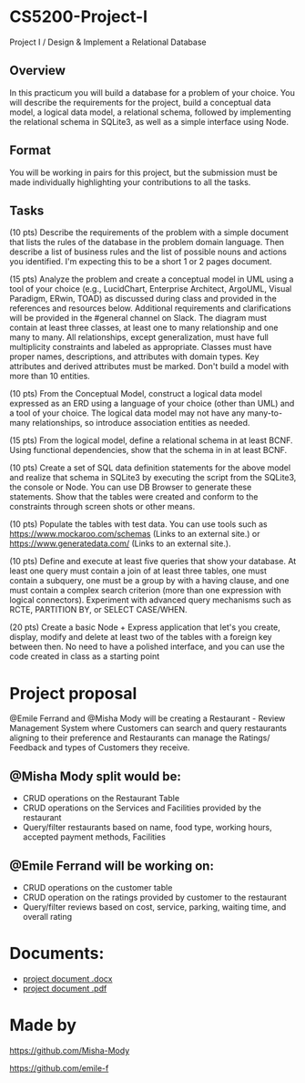 # CS5200-Project-I
Project I / Design &amp; Implement a Relational Database

## Overview
In this practicum you will build a database for a problem of your choice. You will describe the requirements for the project, build a conceptual data model, a logical data model, a relational schema, followed by implementing the relational schema in SQLite3, as well as a simple interface using Node.

## Format
You will be working in pairs for this project, but the submission must be made individually highlighting your contributions to all the tasks.
## Tasks
(10 pts) Describe the requirements of the problem with a simple document that lists the rules of the database in the problem domain language. Then describe a list of business rules and the list of possible nouns and actions you identified. I'm expecting this to be a short 1 or 2 pages document.

(15 pts) Analyze the problem and create a conceptual model in UML using a tool of your choice (e.g., LucidChart, Enterprise Architect, ArgoUML, Visual Paradigm, ERwin, TOAD) as discussed during class and provided in the references and resources below. Additional requirements and clarifications will be provided in the #general channel on Slack. The diagram must contain at least three classes, at least one to many relationship and one many to many. All relationships, except generalization, must have full multiplicity constraints and labeled as appropriate. Classes must have proper names, descriptions, and attributes with domain types. Key attributes and derived attributes must be marked. Don't build a model with more than 10 entities.

(10 pts) From the Conceptual Model, construct a logical data model expressed as an ERD using a language of your choice (other than UML) and a tool of your choice. The logical data model may not have any many-to-many relationships, so introduce association entities as needed.

(15 pts) From the logical model, define a relational schema in at least BCNF. Using functional dependencies, show that the schema in in at least BCNF.

(10 pts) Create a set of SQL data definition statements for the above model and realize that schema in SQLite3 by executing the script from the SQLite3, the console or Node. You can use DB Browser to generate these statements. Show that the tables were created and conform to the constraints through screen shots or other means.

(10 pts) Populate the tables with test data. You can use tools such as https://www.mockaroo.com/schemas (Links to an external site.) or  https://www.generatedata.com/ (Links to an external site.).

(10 pts) Define and execute at least five queries that show your database. At least one query must contain a join of at least three tables, one must contain a subquery, one must be a group by with a having clause, and one must contain a complex search criterion (more than one expression with logical connectors). Experiment with advanced query mechanisms such as RCTE, PARTITION BY, or SELECT CASE/WHEN.

(20 pts) Create a basic Node + Express application that let's you create, display, modify and delete at least two of the tables with a foreign key between then. No need to have a polished interface, and you can use the code created in class as a starting point

# Project proposal

@Emile Ferrand and @Misha Mody will be creating a Restaurant - Review Management System where Customers can search and query restaurants aligning to their preference and Restaurants can manage the Ratings/ Feedback and types of Customers they receive.

## @Misha Mody split would be:

- CRUD operations on the Restaurant Table
- CRUD operations on the Services and Facilities provided by the restaurant
- Query/filter restaurants based on name, food type, working hours, accepted payment methods, Facilities 

## @Emile Ferrand will be working on:

- CRUD operations on the customer table
- CRUD operation on the ratings provided by customer to the restaurant
- Query/filter reviews based on cost, service, parking, waiting time, and overall rating

# Documents:

- [project document .docx](./docs/CS5200%20project%201.docx)
- [project document .pdf](./docs/CS5200%20project%201.pdf)

# Made by
https://github.com/Misha-Mody

https://github.com/emile-f
